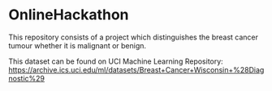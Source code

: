 # OnlineHackathon
This repository consists of a project which distinguishes the breast cancer tumour whether it is malignant or benign.

This dataset can be found on UCI Machine Learning Repository: https://archive.ics.uci.edu/ml/datasets/Breast+Cancer+Wisconsin+%28Diagnostic%29
